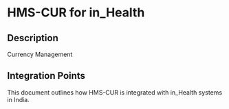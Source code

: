 # HMS-CUR for in_Health

## Description

Currency Management

## Integration Points

This document outlines how HMS-CUR is integrated with in_Health systems in India.
